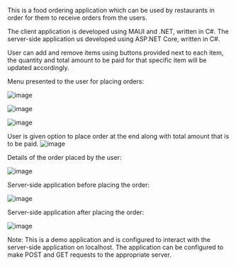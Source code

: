 This is a food ordering application which can be used by restaurants in order for them to receive orders from the users.


The client application is developed using MAUI and .NET, written in C#.
The server-side application us developed using ASP.NET Core, written in C#.


User can add and remove items using buttons provided next to each item, the quantity and total amount to be paid for that specific item will be updated accordingly.


Menu presented to the user for placing orders:

![image](https://github.com/imkprakash/food-ordering-app/assets/76038244/fd221575-ba08-40be-97f2-330f14bd22c0)


![image](https://github.com/imkprakash/food-ordering-app/assets/76038244/11ace4b0-d050-4fd7-a893-89eb4aa66ba4)


![image](https://github.com/imkprakash/food-ordering-app/assets/76038244/6c589e83-1ffa-4a70-b1f0-1a76a2dff2e5)


User is given option to place order at the end along with total amount that is to be paid.
![image](https://github.com/imkprakash/food-ordering-app/assets/76038244/33c55177-5647-4b72-bb2f-d9bc26580386)



Details of the order placed by the user:

![image](https://github.com/imkprakash/food-ordering-app/assets/76038244/44221397-481b-4c7d-87fa-3b62edfbd4c6)



Server-side application before placing the order:


![image](https://github.com/imkprakash/food-ordering-app/assets/76038244/f375ae4b-f908-48da-83af-b097a5e22a59)


Server-side application after placing the order:

![image](https://github.com/imkprakash/food-ordering-app/assets/76038244/92a6d9d7-e4c7-4701-b1f8-70fcd62955ac)


Note: This is a demo application and is configured to interact with the server-side application on localhost. The application can be configured to make POST and GET requests to the appropriate server.
